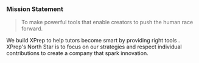 ### Mission Statement

> To make powerful tools that enable creators to push the human race forward.

We build XPrep to help tutors become smart by providing right tools . XPrep's North Star is to focus on our strategies and respect individual contributions to create a company that spark innovation.
